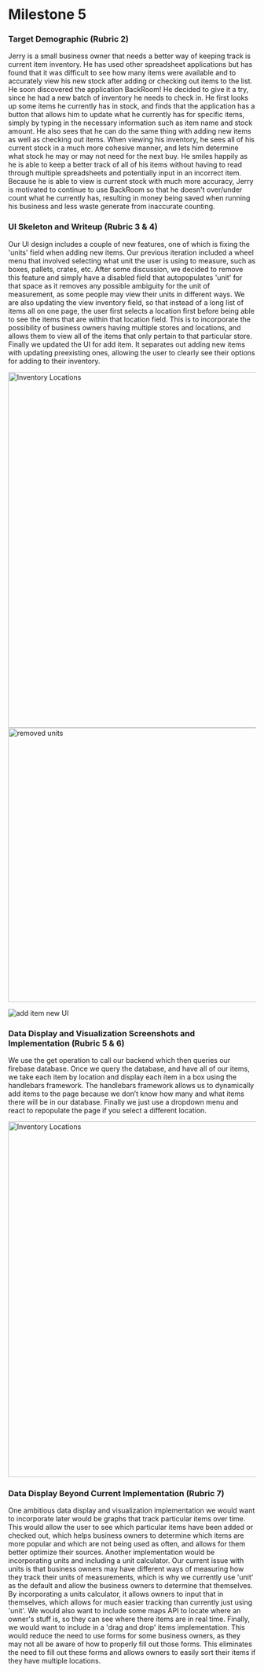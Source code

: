 # Milestone 5

### Target Demographic (Rubric 2)
Jerry is a small business owner that needs a better way of keeping track is current item inventory. He has used other spreadsheet applications but has found that it was difficult to see how many items were available and to accurately view his new stock after adding or checking out items to the list. He soon discovered the application BackRoom! He decided to give it a try, since he had a new batch of inventory he needs to check in. He first looks up some items he currently has in stock, and finds that the application has a button that allows him to update what he currently has for specific items, simply by typing in the necessary information such as item name and stock amount. He also sees that he can do the same thing with adding new items as well as checking out items. When viewing his inventory, he sees all of his current stock in a much more cohesive manner, and lets him determine what stock he may or may not need for the next buy. He smiles happily as he is able to keep a better track of all of his items without having to read through multiple spreadsheets and potentially input in an incorrect item. Because he is able to view is current stock with much more accuracy, Jerry is motivated to continue to use BackRoom so that he doesn't over/under count what he currently has, resulting in money being saved when running his business and less waste generate from inaccurate counting. 


### UI Skeleton and Writeup (Rubric 3 & 4)
Our UI design includes a couple of new features, one of which is fixing the 'units' field when adding new items. Our previous iteration included a wheel menu that involved selecting what unit the user is using to measure, such as boxes, pallets, crates, etc. After some discussion, we decided to remove this feature and simply have a disabled field that autopopulates 'unit' for that space as it removes any possible ambiguity for the unit of measurement, as some people may view their units in different ways. We are also updating the view inventory field, so that instead of a long list of items all on one page, the user first selects a location first before being able to see the items that are within that location field. This is to incorporate the possibility of business owners having multiple stores and locations, and allows them to view all of the items that only pertain to that particular store. Finally we updated the UI for add item. It separates out adding new items with updating preexisting ones, allowing the user to clearly see their options for adding to their inventory.

<img width="724" alt="Inventory Locations" src="https://user-images.githubusercontent.com/46572829/58525982-762e7b00-8182-11e9-8c47-3ef1fe98bf5d.png">

<img width="558" alt="removed units" src="https://user-images.githubusercontent.com/46572829/58525920-4aab9080-8182-11e9-9c65-a8eecd77fb32.png">

![add item new UI](https://user-images.githubusercontent.com/46572829/58535550-2613e080-81a3-11e9-9f12-61d75ac85ae0.png)

### Data Display and Visualization Screenshots and Implementation (Rubric 5 & 6)
We use the get operation to call our backend which then queries our firebase database. Once we query the database, and have all of our items, we take each item by location and display each item in a box using the handlebars framework. The handlebars framework allows us to dynamically add items to the page because we don’t know how many and what items there will be in our database. Finally we just use a dropdown menu and react to repopulate the page if you select a different location.

<img width="724" alt="Inventory Locations" src="https://user-images.githubusercontent.com/46572829/58525982-762e7b00-8182-11e9-8c47-3ef1fe98bf5d.png">


### Data Display Beyond Current Implementation (Rubric 7)
One ambitious data display and visualization implementation we would want to incorporate later would be graphs that track particular items over time. This would allow the user to see which particular items have been added or checked out, which helps business owners to determine which items are more popular and which are not being used as often, and allows for them better optimize their sources. Another implementation would be incorporating units and including a unit calculator. Our current issue with units is that business owners may have different ways of measuring how they track their units of measurements, which is why we currently use 'unit' as the default and allow the business owners to determine that themselves. By incorporating a units calculator, it allows owners to input that in themselves, which allows for much easier tracking than currently just using 'unit'. We would also want to include some maps API to locate where an owner's stuff is, so they can see where there items are in real time. Finally, we would want to include in a 'drag and drop' items implementation. This would reduce the need to use forms for some business owners, as they may not all be aware of how to properly fill out those forms. This eliminates the need to fill out these forms and allows owners to easily sort their items if they have multiple locations. 
